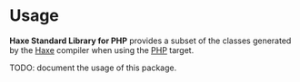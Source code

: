 # Usage
**Haxe Standard Library for PHP** provides a subset of the classes generated by the [Haxe](https://haxe.org) compiler when using the [PHP](https://www.php.net) target.

TODO: document the usage of this package.
